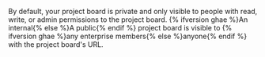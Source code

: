 By default, your project board is private and only visible to people with read, write, or admin permissions to the project board. {% ifversion ghae %}An internal{% else %}A public{% endif %} project board is visible to {% ifversion ghae %}any enterprise members{% else %}anyone{% endif %} with the project board's URL.
